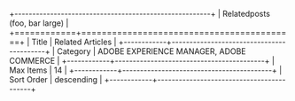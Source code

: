 +-------------------------------------------------------+
| Relatedposts (foo, bar large)                         |
+============+==========================================+
| Title      | Related Articles                         |
+------------+------------------------------------------+
| Category   | ADOBE EXPERIENCE MANAGER, ADOBE COMMERCE |
+------------+------------------------------------------+
| Max Items  | 14                                       |
+------------+------------------------------------------+
| Sort Order | descending                               |
+------------+------------------------------------------+

